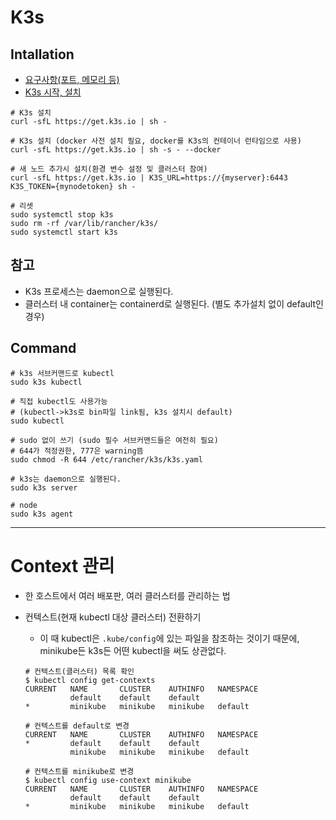 # K3s
## Intallation
- [요구사항(포트, 메모리 등)](https://docs.k3s.io/installation/requirements)
- [K3s 시작, 설치](https://docs.k3s.io/quick-start)
```
# K3s 설치
curl -sfL https://get.k3s.io | sh -

# K3s 설치 (docker 사전 설치 필요, docker를 K3s의 컨테이너 런타임으로 사용)
curl -sfL https://get.k3s.io | sh -s - --docker

# 새 노드 추가시 설치(환경 변수 설정 및 클러스터 참여)
curl -sfL https://get.k3s.io | K3S_URL=https://{myserver}:6443 K3S_TOKEN={mynodetoken} sh -

# 리셋
sudo systemctl stop k3s
sudo rm -rf /var/lib/rancher/k3s/
sudo systemctl start k3s
```
## 참고
- K3s 프로세스는 daemon으로 실행된다.
- 클러스터 내 container는 containerd로 실행된다. (별도 추가설치 없이 default인 경우)

## Command
```
# k3s 서브커맨드로 kubectl
sudo k3s kubectl

# 직접 kubectl도 사용가능
# (kubectl->k3s로 bin파일 link됨, k3s 설치시 default)
sudo kubectl

# sudo 없이 쓰기 (sudo 필수 서브커맨드들은 여전히 필요)
# 644가 적정권한, 777은 warning뜸
sudo chmod -R 644 /etc/rancher/k3s/k3s.yaml
```

```
# k3s는 daemon으로 실행된다.
sudo k3s server

# node
sudo k3s agent
```
---
# Context 관리
- 한 호스트에서 여러 배포판, 여러 클러스터를 관리하는 법
- 컨텍스트(현재 kubectl 대상 클러스터) 전환하기
    - 이 때 kubectl은 `.kube/config`에 있는 파일을 참조하는 것이기 때문에, minikube든 k3s든 어떤 kubectl을 써도 상관없다.

    ```
    # 컨텍스트(클러스터) 목록 확인
    $ kubectl config get-contexts
    CURRENT   NAME       CLUSTER    AUTHINFO   NAMESPACE
              default    default    default
    *         minikube   minikube   minikube   default
    ```
    ```
    # 컨텍스트를 default로 변경
    CURRENT   NAME       CLUSTER    AUTHINFO   NAMESPACE
    *         default    default    default
              minikube   minikube   minikube   default
    ```
    ```
    # 컨텍스트를 minikube로 변경
    $ kubectl config use-context minikube
    CURRENT   NAME       CLUSTER    AUTHINFO   NAMESPACE
              default    default    default
    *         minikube   minikube   minikube   default
    ```